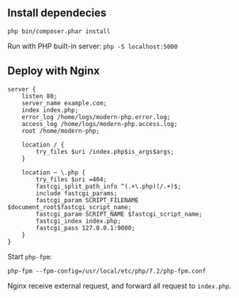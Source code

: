 ## Install dependecies
```
php bin/composer.phar install
```

Run with PHP built-in server: `php -S localhost:5000`

## Deploy with Nginx
```
server {
    listen 80;
    server_name example.com;
    index index.php;
    error_log /home/logs/modern-php.error.log;
    access_log /home/logs/modern-php.access.log;
    root /home/modern-php;

    location / {
        try_files $uri /index.php$is_args$args;
    }

    location ~ \.php {
        try_files $uri =404;
        fastcgi_split_path_info ^(.+\.php)(/.+)$;
        include fastcgi_params;
        fastcgi_param SCRIPT_FILENAME $document_root$fastcgi_script_name;
        fastcgi_param SCRIPT_NAME $fastcgi_script_name;
        fastcgi_index index.php;
        fastcgi_pass 127.0.0.1:9000;
    }
}
```

Start `php-fpm`:

```
php-fpm --fpm-config=/usr/local/etc/php/7.2/php-fpm.conf
```

Nginx receive external request, and forward all request to `index.php`.
